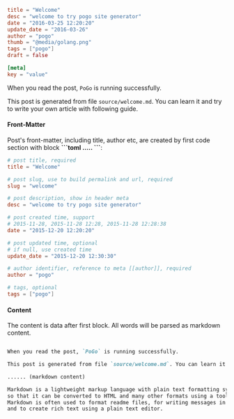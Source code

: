 ```toml
title = "Welcome"
desc = "welcome to try pogo site generator"
date = "2016-03-25 12:20:20"
update_date = "2016-03-26"
author = "pogo"
thumb = "@media/golang.png"
tags = ["pogo"]
draft = false

[meta]
key = "value"
```

When you read the post, `PoGo` is running successfully.

This post is generated from file `source/welcome.md`. You can learn it and try to write your own article with following guide.

#### Front-Matter

Post's front-matter, including title, author etc, are created by first code section with block **\`\`\`toml ..... \`\`\`**:

```toml
# post title, required
title = "Welcome"

# post slug, use to build permalink and url, required
slug = "welcome"

# post description, show in header meta
desc = "welcome to try pogo site generator"

# post created time, support
# 2015-11-28, 2015-11-28 12:28, 2015-11-28 12:28:38
date = "2015-12-20 12:20:20"

# post updated time, optional
# if null, use created time
update_date = "2015-12-20 12:30:30"

# author identifier, reference to meta [[author]], required
author = "pogo"

# tags, optional
tags = ["pogo"]
```
<!--more-->

#### Content

The content is data after first block. All words will be parsed as markdown content.

```markdown

When you read the post, `PoGo` is running successfully.

This post is generated from file `source/welcome.md`. You can learn it and try to write your own article with following guide.

...... (markdown content)

Markdown is a lightweight markup language with plain text formatting syntax designed
so that it can be converted to HTML and many other formats using a tool by the same name.
Markdown is often used to format readme files, for writing messages in online discussion forums,
and to create rich text using a plain text editor.

```
